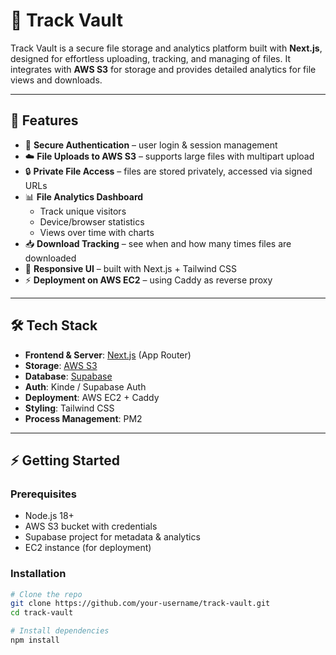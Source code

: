 # 📂 Track Vault

Track Vault is a secure file storage and analytics platform built with **Next.js**, designed for effortless uploading, tracking, and managing of files. It integrates with **AWS S3** for storage and provides detailed analytics for file views and downloads.

---

## 🚀 Features

- 🔐 **Secure Authentication** – user login & session management  
- ☁️ **File Uploads to AWS S3** – supports large files with multipart upload  
- 🔒 **Private File Access** – files are stored privately, accessed via signed URLs  
- 📊 **File Analytics Dashboard**  
  - Track unique visitors  
  - Device/browser statistics  
  - Views over time with charts  
- 📥 **Download Tracking** – see when and how many times files are downloaded  
- 🎨 **Responsive UI** – built with Next.js + Tailwind CSS  
- ⚡ **Deployment on AWS EC2** – using Caddy as reverse proxy  

---

## 🛠️ Tech Stack

- **Frontend & Server**: [Next.js](https://nextjs.org/) (App Router)  
- **Storage**: [AWS S3](https://aws.amazon.com/s3/)  
- **Database**: [Supabase](https://supabase.com/)  
- **Auth**: Kinde / Supabase Auth  
- **Deployment**: AWS EC2 + Caddy  
- **Styling**: Tailwind CSS  
- **Process Management**: PM2  

---

## ⚡ Getting Started

### Prerequisites
- Node.js 18+  
- AWS S3 bucket with credentials  
- Supabase project for metadata & analytics  
- EC2 instance (for deployment)  

### Installation

```bash
# Clone the repo
git clone https://github.com/your-username/track-vault.git
cd track-vault

# Install dependencies
npm install
